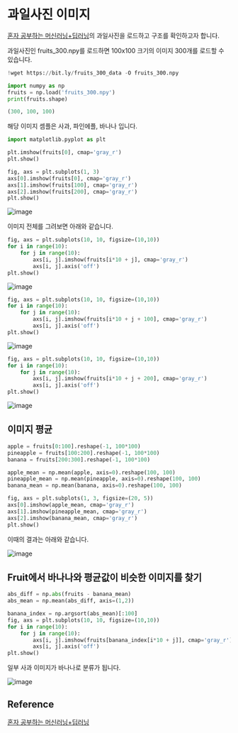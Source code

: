 # 과일사진 이미지 

[혼자 공부하는 머신러닝+딥러닝](https://github.com/rickiepark/hg-mldl)의 과일사진을 로드하고 구조를 확인하고자 합니다. 

과일사진인 fruits_300.npy를 로드하면 100x100 크기의 이미지 300개를 로드할 수 있습니다. 

```python
!wget https://bit.ly/fruits_300_data -O fruits_300.npy

import numpy as np
fruits = np.load('fruits_300.npy')
print(fruits.shape)

(300, 100, 100)
```

해당 이미지 셈플은 사과, 파인에플, 바나나 입니다. 

```python
import matplotlib.pyplot as plt

plt.imshow(fruits[0], cmap='gray_r')
plt.show()

fig, axs = plt.subplots(1, 3)
axs[0].imshow(fruits[0], cmap='gray_r')
axs[1].imshow(fruits[100], cmap='gray_r')
axs[2].imshow(fruits[200], cmap='gray_r')
plt.show()
```

![image](https://user-images.githubusercontent.com/52392004/187010777-a14d0388-9b27-49ef-a6e2-3ccdbdcd79bc.png)

이미지 전체를 그려보면 아래와 같습니다. 

```python
fig, axs = plt.subplots(10, 10, figsize=(10,10))
for i in range(10):
    for j in range(10):
        axs[i, j].imshow(fruits[i*10 + j], cmap='gray_r')
        axs[i, j].axis('off')
plt.show()
```

![image](https://user-images.githubusercontent.com/52392004/187010803-545c5f99-d171-4130-9991-71c9f90d5a84.png)

```python
fig, axs = plt.subplots(10, 10, figsize=(10,10))
for i in range(10):
    for j in range(10):
        axs[i, j].imshow(fruits[i*10 + j + 100], cmap='gray_r')
        axs[i, j].axis('off')
plt.show()
```

![image](https://user-images.githubusercontent.com/52392004/187010825-d82577fc-f683-4929-84e6-0b798d320cc6.png)

```python
fig, axs = plt.subplots(10, 10, figsize=(10,10))
for i in range(10):
    for j in range(10):
        axs[i, j].imshow(fruits[i*10 + j + 200], cmap='gray_r')
        axs[i, j].axis('off')
plt.show()
```

![image](https://user-images.githubusercontent.com/52392004/187010844-d4d1b030-6933-422d-81d7-693d827d5821.png)

## 이미지 평균

```python
apple = fruits[0:100].reshape(-1, 100*100)
pineapple = fruits[100:200].reshape(-1, 100*100)
banana = fruits[200:300].reshape(-1, 100*100)

apple_mean = np.mean(apple, axis=0).reshape(100, 100)
pineapple_mean = np.mean(pineapple, axis=0).reshape(100, 100)
banana_mean = np.mean(banana, axis=0).reshape(100, 100)

fig, axs = plt.subplots(1, 3, figsize=(20, 5))
axs[0].imshow(apple_mean, cmap='gray_r')
axs[1].imshow(pineapple_mean, cmap='gray_r')
axs[2].imshow(banana_mean, cmap='gray_r')
plt.show()
```

이때의 결과는 아래와 같습니다. 

![image](https://user-images.githubusercontent.com/52392004/187010891-f5e441e1-bf73-4dea-8852-010a9acf659e.png)


## Fruit에서 바나나와 평균값이 비슷한 이미지를 찾기 

```python
abs_diff = np.abs(fruits - banana_mean)
abs_mean = np.mean(abs_diff, axis=(1,2))

banana_index = np.argsort(abs_mean)[:100]
fig, axs = plt.subplots(10, 10, figsize=(10,10))
for i in range(10):
    for j in range(10):
        axs[i, j].imshow(fruits[banana_index[i*10 + j]], cmap='gray_r')
        axs[i, j].axis('off')
plt.show()
```

일부 사과 이미지가 바나나로 분류가 됩니다. 

![image](https://user-images.githubusercontent.com/52392004/187010940-c59b491e-66cc-4eb0-a674-18979e5950b9.png)




## Reference

[혼자 공부하는 머신러닝+딥러닝](https://github.com/rickiepark/hg-mldl)
